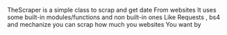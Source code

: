 TheScraper is a simple class to scrap and get date From websites
It uses some built-in modules/functions and non built-in ones 
Like Requests , bs4 and mechanize you can scrap how much you websites
You want by 
